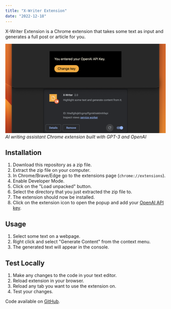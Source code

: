 ```yaml
---
title: "X-Writer Extension"
date: "2022-12-18"
---
```


X-Writer Extension is a Chrome extension that takes some text as input and generates a full post or article for you.

![AI writing assistant Chrome extension built with GPT-3 and OpenAI](1.png)
_AI writing assistant Chrome extension built with GPT-3 and OpenAI_

## Installation

1. Download this repository as a zip file.
2. Extract the zip file on your computer.
3. In Chrome/Brave/Edge go to the extensions page (`chrome://extensions`).
4. Enable Developer Mode.
5. Click on the "Load unpacked" button.
6. Select the directory that you just extracted the zip file to.
7. The extension should now be installed.
8. Click on the extension icon to open the popup and add your [OpenAI API key](https://beta.openai.com/account/api-keys).

## Usage

1. Select some text on a webpage.
2. Right click and select "Generate Content" from the context menu.
3. The generated text will appear in the console.

## Test Locally

1. Make any changes to the code in your text editor.
2. Reload extension in your browser.
3. Reload any tab you want to use the extension on.
4. Test your changes.

Code available on [GitHub](https://github.com/eneax/x-writer-extension).
